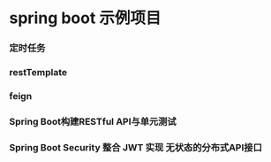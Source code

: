 # spring boot 示例项目

### 定时任务

### restTemplate

### feign

### Spring Boot构建RESTful API与单元测试

### Spring Boot Security 整合 JWT 实现 无状态的分布式API接口